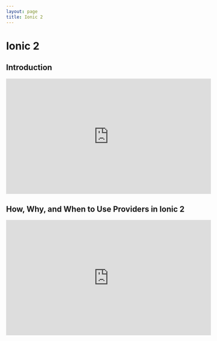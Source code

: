 ```yaml
---
layout: page
title: Ionic 2
---
```

# Ionic 2

## Introduction

<iframe width="560" height="315" 
src="https://www.youtube.com/embed/O2WiI9QrS5s?rel=0" frameborder="0" allowfullscreen></iframe>

## How, Why, and When to Use Providers in Ionic 2

<iframe width="560" height="315" 
src="https://www.youtube.com/embed/ARkSm0KWHaE?rel=0" frameborder="0" allowfullscreen></iframe>

